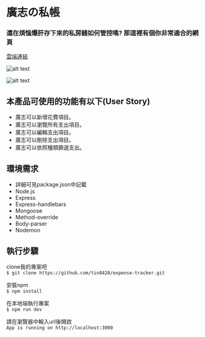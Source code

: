# 廣志の私帳
### 還在煩惱爆肝存下來的私房錢如何管控嗎? 那這裡有個你非常適合的網頁
<a href="https://mighty-bastion-40786.herokuapp.com/">雲端連結</a>


![alt text](https://i.imgur.com/ScFwNM8.png)

![alt text](https://i.imgur.com/SbAGBYB.png)

## 本產品可使用的功能有以下(User Story)
<ul>
  <li>廣志可以新增花費項目。
  <li>廣志可以瀏覽所有支出項目。
  <li>廣志可以編輯支出項目。
  <li>廣志可以刪除支出項目。
  <li>廣志可以依照種類篩選支出。
</ul>


## 環境需求
<ul>
 <li>詳細可見package.json中記載
 <li>Node.js
 <li>Express
 <li>Express-handlebars
 <li>Mongoose
 <li>Method-override
 <li>Body-parser
 <li>Nodemon 
</ul>

## 執行步驟


clone我的專案吧<br>
`$ git clone https://github.com/tin8420/expense-tracker.git`

安裝npm<br>
`$ npm install`

在本地端執行專案<br>
`$ npm run dev`

請在瀏覽器中輸入url後開啟<br>
`App is running on http://localhost:3000`
